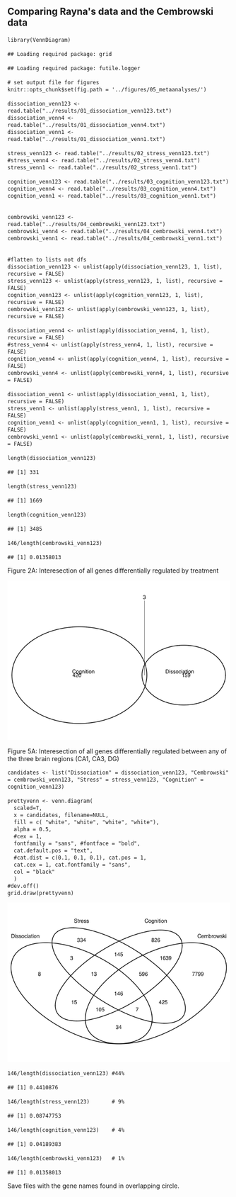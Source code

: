 Comparing Rayna's data and the Cembrowski data
----------------------------------------------

    library(VennDiagram)

    ## Loading required package: grid

    ## Loading required package: futile.logger

    # set output file for figures 
    knitr::opts_chunk$set(fig.path = '../figures/05_metaanalyses/')

    dissociation_venn123 <- read.table("../results/01_dissociation_venn123.txt")
    dissociation_venn4 <- read.table("../results/01_dissociation_venn4.txt")
    dissociation_venn1 <- read.table("../results/01_dissociation_venn1.txt")

    stress_venn123 <- read.table("../results/02_stress_venn123.txt")
    #stress_venn4 <- read.table("../results/02_stress_venn4.txt")
    stress_venn1 <- read.table("../results/02_stress_venn1.txt")

    cognition_venn123 <- read.table("../results/03_cognition_venn123.txt")
    cognition_venn4 <- read.table("../results/03_cognition_venn4.txt")
    cognition_venn1 <- read.table("../results/03_cognition_venn1.txt")


    cembrowski_venn123 <- read.table("../results/04_cembrowski_venn123.txt")
    cembrowski_venn4 <- read.table("../results/04_cembrowski_venn4.txt")
    cembrowski_venn1 <- read.table("../results/04_cembrowski_venn1.txt")


    #flatten to lists not dfs
    dissociation_venn123 <- unlist(apply(dissociation_venn123, 1, list), recursive = FALSE)
    stress_venn123 <- unlist(apply(stress_venn123, 1, list), recursive = FALSE)
    cognition_venn123 <- unlist(apply(cognition_venn123, 1, list), recursive = FALSE)
    cembrowski_venn123 <- unlist(apply(cembrowski_venn123, 1, list), recursive = FALSE)

    dissociation_venn4 <- unlist(apply(dissociation_venn4, 1, list), recursive = FALSE)
    #stress_venn4 <- unlist(apply(stress_venn4, 1, list), recursive = FALSE)
    cognition_venn4 <- unlist(apply(cognition_venn4, 1, list), recursive = FALSE)
    cembrowski_venn4 <- unlist(apply(cembrowski_venn4, 1, list), recursive = FALSE)

    dissociation_venn1 <- unlist(apply(dissociation_venn1, 1, list), recursive = FALSE)
    stress_venn1 <- unlist(apply(stress_venn1, 1, list), recursive = FALSE)
    cognition_venn1 <- unlist(apply(cognition_venn1, 1, list), recursive = FALSE)
    cembrowski_venn1 <- unlist(apply(cembrowski_venn1, 1, list), recursive = FALSE)

    length(dissociation_venn123)

    ## [1] 331

    length(stress_venn123)

    ## [1] 1669

    length(cognition_venn123)  

    ## [1] 3485

    146/length(cembrowski_venn123)

    ## [1] 0.01358013

Figure 2A: Interesection of all genes differentially regulated by
treatment

![](../figures/05_metaanalyses/VennDiagramTreatement4-1.png)

Figure 5A: Interesection of all genes differentially regulated between
any of the three brain regions (CA1, CA3, DG)

    candidates <- list("Dissociation" = dissociation_venn123, "Cembrowski" = cembrowski_venn123, "Stress" = stress_venn123, "Cognition" = cognition_venn123)

    prettyvenn <- venn.diagram(
      scaled=T,
      x = candidates, filename=NULL, 
      fill = c( "white", "white", "white", "white"),
      alpha = 0.5,
      #cex = 1, 
      fontfamily = "sans", #fontface = "bold",
      cat.default.pos = "text",
      #cat.dist = c(0.1, 0.1, 0.1), cat.pos = 1,
      cat.cex = 1, cat.fontfamily = "sans",
      col = "black"
      )
    #dev.off()
    grid.draw(prettyvenn)

![](../figures/05_metaanalyses/VennDiagramRegion-1.png)

    146/length(dissociation_venn123) #44%

    ## [1] 0.4410876

    146/length(stress_venn123)       # 9%

    ## [1] 0.08747753

    146/length(cognition_venn123)    # 4%

    ## [1] 0.04189383

    146/length(cembrowski_venn123)   # 1%

    ## [1] 0.01358013

Save files with the gene names found in overlapping circle.
